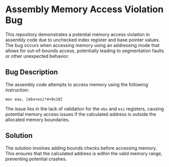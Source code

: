 # Assembly Memory Access Violation Bug

This repository demonstrates a potential memory access violation in assembly code due to unchecked index register and base pointer values.  The bug occurs when accessing memory using an addressing mode that allows for out-of-bounds access, potentially leading to segmentation faults or other unexpected behavior.

## Bug Description

The assembly code attempts to access memory using the following instruction:

`mov eax, [ebx+esi*4+0x10]`

The issue lies in the lack of validation for the `ebx` and `esi` registers, causing potential memory access issues if the calculated address is outside the allocated memory boundaries.

## Solution

The solution involves adding bounds checks before accessing memory.  This ensures that the calculated address is within the valid memory range, preventing potential crashes.